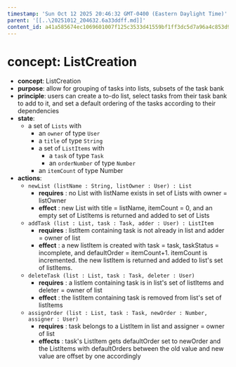 ```yaml
---
timestamp: 'Sun Oct 12 2025 20:46:32 GMT-0400 (Eastern Daylight Time)'
parent: '[[..\20251012_204632.6a33ddff.md]]'
content_id: a41a585674ec1069601007f125c3533d41559bf1ff3dc5d7a96a4c853d9c3dbe
---
```


# concept: ListCreation

* **concept**: ListCreation
* **purpose**: allow for grouping of tasks into lists, subsets of the task bank
* **principle**: users can create a to-do list, select tasks from their task bank to add to it, and set a default ordering of the tasks according to their dependencies
* **state**:
  * a set of `Lists` with
    * an `owner` of type `User`
    * a `title` of type `String`
    * a set of `ListItems` with
      * a `task` of type `Task`
      * an `orderNumber` of type `Number`
    * an `itemCount` of type Number
* **actions**:
  * `newList (listName : String, listOwner : User) : List`
    * **requires** : no List with listName exists in set of Lists with owner = listOwner
    * **effect** : new List with title = listName, itemCount = 0, and an empty set of ListItems is returned and added to set of Lists
  * `addTask (list : List, task : Task, adder : User) : ListItem`
    * **requires** : listItem containing task is not already in list and adder = owner of list
    * **effect** : a new listItem is created with task = task, taskStatus = incomplete, and defaultOrder = itemCount+1. itemCount is incremented. the new listItem is returned and added to list's set of listItems.
  * `deleteTask (list : List, task : Task, deleter : User)`
    * **requires** : a listIem containing task is in list's set of listItems and deleter = owner of list
    * **effect** : the listItem containing task is removed from list's set of listItems
  * `assignOrder (list : List, task : Task, newOrder : Number, assigner : User)`
    * **requires** : task belongs to a ListItem in list and assigner = owner of list
    * **effects** : task's ListItem gets defaultOrder set to newOrder and the ListItems with defaultOrders between the old value and new value are offset by one accordingly
